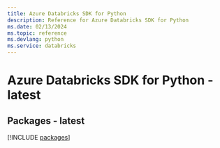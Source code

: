 ```yaml
---
title: Azure Databricks SDK for Python
description: Reference for Azure Databricks SDK for Python
ms.date: 02/13/2024
ms.topic: reference
ms.devlang: python
ms.service: databricks
---
```

# Azure Databricks SDK for Python - latest
## Packages - latest
[!INCLUDE [packages](databricks-index.md)]